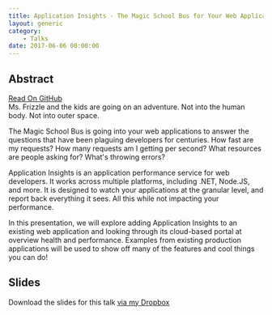 ```yaml
---
title: Application Insights - The Magic School Bus for Your Web Applications
layout: generic
category:
    - Talks
date: 2017-06-06 00:00:00
---
```


## Abstract
[Read On GitHub](https://github.com/1kevgriff/PresentationAbstracts/blob/master/Application%20Insights%20-%20The%20Magic%20School%20Bus%20for%20your%20Web%20Applications.md)  
Ms. Frizzle and the kids are going on an adventure. Not into the human body. Not into outer space.

The Magic School Bus is going into your web applications to answer the questions that have been plaguing developers for centuries. How fast are my requests? How many requests am I getting per second? What resources are people asking for? What's throwing errors?

Application Insights is an application performance service for web developers. It works across multiple platforms, including .NET, Node.JS, and more. It is designed to watch your applications at the granular level, and report back everything it sees. All this while not impacting your performance.

In this presentation, we will explore adding Application Insights to an existing web application and looking through its cloud-based portal at overview health and performance. Examples from existing production applications will be used to show off many of the features and cool things you can do!

## Slides
Download the slides for this talk [via my Dropbox](https://www.dropbox.com/s/9nvwa3t2j0h1m6r/Application%20Insights%20-%20The%20Magic%20School%20Bus%20for%20your%20Web%20Applications.pptx?dl=0)